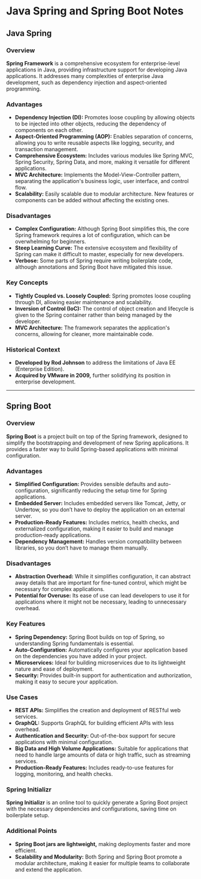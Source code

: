 
# Java Spring and Spring Boot Notes

## Java Spring

### Overview
**Spring Framework** is a comprehensive ecosystem for enterprise-level applications in Java, providing infrastructure support for developing Java applications. It addresses many complexities of enterprise Java development, such as dependency injection and aspect-oriented programming.

### Advantages
- **Dependency Injection (DI):** Promotes loose coupling by allowing objects to be injected into other objects, reducing the dependency of components on each other.
- **Aspect-Oriented Programming (AOP):** Enables separation of concerns, allowing you to write reusable aspects like logging, security, and transaction management.
- **Comprehensive Ecosystem:** Includes various modules like Spring MVC, Spring Security, Spring Data, and more, making it versatile for different applications.
- **MVC Architecture:** Implements the Model-View-Controller pattern, separating the application's business logic, user interface, and control flow.
- **Scalability:** Easily scalable due to modular architecture. New features or components can be added without affecting the existing ones.

### Disadvantages
- **Complex Configuration:** Although Spring Boot simplifies this, the core Spring framework requires a lot of configuration, which can be overwhelming for beginners.
- **Steep Learning Curve:** The extensive ecosystem and flexibility of Spring can make it difficult to master, especially for new developers.
- **Verbose:** Some parts of Spring require writing boilerplate code, although annotations and Spring Boot have mitigated this issue.

### Key Concepts
- **Tightly Coupled vs. Loosely Coupled:** Spring promotes loose coupling through DI, allowing easier maintenance and scalability.
- **Inversion of Control (IoC):** The control of object creation and lifecycle is given to the Spring container rather than being managed by the developer.
- **MVC Architecture:** The framework separates the application's concerns, allowing for cleaner, more maintainable code.

### Historical Context
- **Developed by Rod Johnson** to address the limitations of Java EE (Enterprise Edition).
- **Acquired by VMware in 2009,** further solidifying its position in enterprise development.

---

## Spring Boot

### Overview
**Spring Boot** is a project built on top of the Spring framework, designed to simplify the bootstrapping and development of new Spring applications. It provides a faster way to build Spring-based applications with minimal configuration.

### Advantages
- **Simplified Configuration:** Provides sensible defaults and auto-configuration, significantly reducing the setup time for Spring applications.
- **Embedded Server:** Includes embedded servers like Tomcat, Jetty, or Undertow, so you don’t have to deploy the application on an external server.
- **Production-Ready Features:** Includes metrics, health checks, and externalized configuration, making it easier to build and manage production-ready applications.
- **Dependency Management:** Handles version compatibility between libraries, so you don’t have to manage them manually.

### Disadvantages
- **Abstraction Overhead:** While it simplifies configuration, it can abstract away details that are important for fine-tuned control, which might be necessary for complex applications.
- **Potential for Overuse:** Its ease of use can lead developers to use it for applications where it might not be necessary, leading to unnecessary overhead.

### Key Features
- **Spring Dependency:** Spring Boot builds on top of Spring, so understanding Spring fundamentals is essential.
- **Auto-Configuration:** Automatically configures your application based on the dependencies you have added in your project.
- **Microservices:** Ideal for building microservices due to its lightweight nature and ease of deployment.
- **Security:** Provides built-in support for authentication and authorization, making it easy to secure your application.

### Use Cases
- **REST APIs:** Simplifies the creation and deployment of RESTful web services.
- **GraphQL:** Supports GraphQL for building efficient APIs with less overhead.
- **Authentication and Security:** Out-of-the-box support for secure applications with minimal configuration.
- **Big Data and High Volume Applications:** Suitable for applications that need to handle large amounts of data or high traffic, such as streaming services.
- **Production-Ready Features:** Includes ready-to-use features for logging, monitoring, and health checks.

### Spring Initializr
**Spring Initializr** is an online tool to quickly generate a Spring Boot project with the necessary dependencies and configurations, saving time on boilerplate setup.

### Additional Points
- **Spring Boot jars are lightweight,** making deployments faster and more efficient.
- **Scalability and Modularity:** Both Spring and Spring Boot promote a modular architecture, making it easier for multiple teams to collaborate and extend the application.
